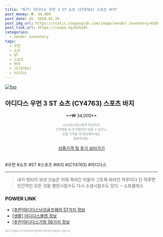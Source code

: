 ```yaml
--- 
title: "특가! 아디다스 우먼 3 ST 쇼츠 (CY4763) 스포츠 바지" 
post_money: ₩. 34,000 
post_date: dt. 2020.01.29 
post_img_url: https://static.coupangcdn.com/image/vendor_inventory/e5bb/88420ea3a1b87af507df696813492402f17a7d28c318bd2ee5f42d76dae0.jpg 
post_link_url: https://coupa.ng/bnGs0t 
categories: 
  - vendor_inventory 
tags: 
  - 우먼 
  - 쇼츠 
  - ST 
  - 스포츠 
  - 바지 
  - (CY4763) 
  - 아디다스 
--- 
```

[![foo](https://static.coupangcdn.com/image/vendor_inventory/e5bb/88420ea3a1b87af507df696813492402f17a7d28c318bd2ee5f42d76dae0.jpg)](https://coupa.ng/bnGs0t) 

## 아디다스 우먼 3 ST 쇼츠 (CY4763) 스포츠 바지 
<p style="text-align: center;">**₩ 34,000**</p> 
<p style="text-align: center;"><span style="color: #898c8f; font-family: Georgia,Times,serif; font-size: 0.75em;">2020년01월29일에 작성되어, <br>가격변동 및 추가할인이 있을 수 있으니,<br> 상품 가격을 꼭!확인해주세요.<br>행복하세요~</span> 
</p>	 
<div markdown="0" style="text-align: center;"><a href="https://coupa.ng/bnGs0t" class="btn btn--success">상품가격 및 후기 보러가기</a></div> 
<br><br> 
  #우먼 #쇼츠 #ST #스포츠 #바지 #(CY4763) #아디다스 
<hr> 

> 내가 헛되이 보낸 오늘은 어제 죽어간 이들이 그토록 바라던 하루이다 단 하루면 인간적인 모든 것을 멸망시킬수도 다시 소생시킬수도 있다. – 소포클레스 


### POWER LINK

* <a href="https://blog.naver.com/fasyy4321/221788446037" target="_blank">[추천]아디다스남성골프웨어 57가지 정보</a>
* <a href="https://blog.naver.com/santokki14/221764314945" target="_blank"> [생활] 아디다스볼캡 정보 </a>
* <a href="https://blog.naver.com/fasyy4321/221789659238" target="_blank">[추천]아디다스가방 56가지 정보</a>

<span style="color: #898c8f; font-family: Georgia,Times,serif; font-size: 0.55em;">파트너스활동으로 작성자에게 일정액의 커미션이 제공될수 있습니다.</span> 
